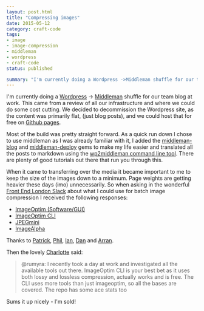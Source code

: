 ```yaml
---
layout: post.html
title: "Compressing images"
date: 2015-05-12
category: craft-code
tags:
- image
- image-compression
- middleman
- wordpress
- craft-code
status: published

summary: "I'm currently doing a Wordpress ->Middleman shuffle for our team blog at work."
---
```


I'm currently doing a <a href="https://wordpress.org/">Wordpress</a> -> <a href="https://middlemanapp.com/">Middleman</a> shuffle for our team blog at work. This came from a review of all our infrastructure and where we could do some cost cutting. We decided to decommission the Wordpress site, as the content was primarily flat, (just blog posts), and we could host that for free on <a href="https://pages.github.com/">Github pages</a>.

Most of the build was pretty straight forward. As a quick run down I chose to use middleman as I was already familiar with it, I added the <a href="https://github.com/middleman/middleman-blog">middleman-blog</a> and <a href="https://github.com/middleman-contrib/middleman-deploy">middleman-deploy</a> gems to make my life easier and translated all the posts to markdown using the <a href="https://github.com/mdb/wp2middleman">wp2middleman command line tool</a>. There are plenty of good tutorials out there that run you through this.

When it came to transferring over the media it became important to me to keep the size of the images down to a minimum. Page weights are getting heavier these days (imo) unnecessarily. So when asking in the wonderful <a href="">Front End London Slack</a> about what I could use for batch image compression I received the following responses:

<ul>
<li><a href="https://imageoptim.com/">ImageOptim (Software/GUI)</a></li>
<li><a href="https://github.com/JamieMason/ImageOptim-CLI">ImageOptim CLI</a></li>
<li><a href="http://www.jpegmini.com/">JPEGmini</a></li>
<li><a href="http://pngmini.com/">ImageAlpha</a></li>
</ul>

Thanks to <a href="https://twitter.com/patrickhamann">Patrick</a>, <a href="https://twitter.com/philhawksworth">Phil</a>, <a href="https://twitter.com/ianfeather">Ian</a>, <a href="https://twitter.com/danielknell">Dan</a> and <a href="https://twitter.com/arranrp">Arran</a>.

Then the lovely <a href="https://twitter.com/charlotteis">Charlotte</a> said:

<blockquote>@rumyra: I recently took a day at work and investigated all the available tools out there. ImageOptim CLI is your best bet as it uses both lossy and lossless compression, actually works and is free. The CLI uses more tools than just imageoptim, so all the bases are covered. The repo has some ace stats too</blockquote>

Sums it up nicely - I'm sold!
